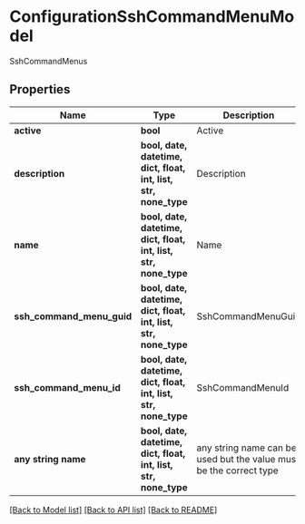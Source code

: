# ConfigurationSshCommandMenuModel

SshCommandMenus

## Properties
Name | Type | Description | Notes
------------ | ------------- | ------------- | -------------
**active** | **bool** | Active | [optional] 
**description** | **bool, date, datetime, dict, float, int, list, str, none_type** | Description | [optional] 
**name** | **bool, date, datetime, dict, float, int, list, str, none_type** | Name | [optional] 
**ssh_command_menu_guid** | **bool, date, datetime, dict, float, int, list, str, none_type** | SshCommandMenuGuid | [optional] 
**ssh_command_menu_id** | **bool, date, datetime, dict, float, int, list, str, none_type** | SshCommandMenuId | [optional] 
**any string name** | **bool, date, datetime, dict, float, int, list, str, none_type** | any string name can be used but the value must be the correct type | [optional]

[[Back to Model list]](../README.md#documentation-for-models) [[Back to API list]](../README.md#documentation-for-api-endpoints) [[Back to README]](../README.md)


